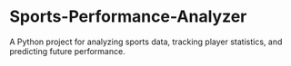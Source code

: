 # Sports-Performance-Analyzer
A Python project for analyzing sports data, tracking player statistics, and predicting future performance.
